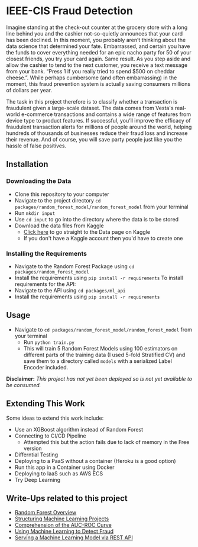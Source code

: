# IEEE-CIS Fraud Detection

Imagine standing at the check-out counter at the grocery store with a long line behind you and the cashier not-so-quietly announces that your card has been declined.
In this moment, you probably aren’t thinking about the data science that determined your fate. Embarrassed, and certain you have the funds to cover everything needed 
for an epic nacho party for 50 of your closest friends, you try your card again. Same result. As you step aside and allow the cashier to tend to the next customer,
you receive a text message from your bank. “Press 1 if you really tried to spend $500 on cheddar cheese.”. While perhaps cumbersome (and often embarrassing) in the moment,
this fraud prevention system is actually saving consumers millions of dollars per year.

The task in this project therefore is to classify whether a transaction is fraudulent given a large-scale dataset. The data comes from Vesta's real-world e-commerce transactions 
and contains a wide range of features from device type to product features. If successful, you’ll improve the efficacy of fraudulent transaction alerts for millions of people
around the world, helping hundreds of thousands of businesses reduce their fraud loss and increase their revenue.
And of course, you will save party people just like you the hassle of false positives.

## Installation
### Downloading the Data
- Clone this repository to your computer
- Navigate to the project directory `cd packages/random_forest_model/random_forest_model` from your terminal
- Run `mkdir input`
- Use `cd input` to go into the directory where the data is to be stored
- Download the data files from Kaggle
  - [Click here](https://www.kaggle.com/c/ieee-fraud-detection/data) to go straight to the Data page on Kaggle
  - If you don't have a Kaggle account then you'd have to create one

### Installing the Requirements 
- Navigate to the Random Forest Package using `cd packages/random_forest_model` 
- Install the requirements using `pip install -r requirements`
To install requirements for the API: 
- Navigate to the API using `cd packages/ml_api`
- Install the requirements using `pip install -r requirements`

## Usage
- Navigate to `cd packages/random_forest_model/random_forest_model` from your terminal
  - Run `python train.py`
  - This will train 5 Random Forest Models using 100 estimators on different parts of the training data (I used 5-fold Stratified CV) and save them to a directory called
`models` with a serialized Label Encoder included.

**Disclaimer:** *This project has not yet been deployed so is not yet available to be consumed.*

## Extending This Work
Some ideas to extend this work include: 
- Use an XGBoost algorithm instead of Random Forest
- Connecting to CI/CD Pipeline
   - Attempted this but the action fails due to lack of memory in the Free version 
- Differntial Testing 
- Deploying to a PaaS without a container (Heroku is a good option) 
- Run this app in a Container using Docker
- Deploying to IaaS such as AWS ECS 
- Try Deep Learning

## Write-Ups related to this project
- [Random Forest Overview](https://medium.com/me/stats/post/746e7983316?source=main_stats_page)
- [Structuring Machine Learning Projects](https://medium.com/me/stats/post/be473775a1b6?source=main_stats_page)
- [Comprehension of the AUC-ROC Curve](https://towardsdatascience.com/comprehension-of-the-auc-roc-curve-e876191280f9)
- [Using Machine Learning to Detect Fraud](https://towardsdatascience.com/using-machine-learning-to-detect-fraud-f204910389cf)
- [Serving a Machine Learning Model via REST API](https://towardsdatascience.com/serving-a-machine-learning-model-via-rest-api-5a4b38c02e90)

